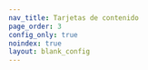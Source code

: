 ```yaml
---
nav_title: Tarjetas de contenido
page_order: 3
config_only: true
noindex: true
layout: blank_config
---
```

